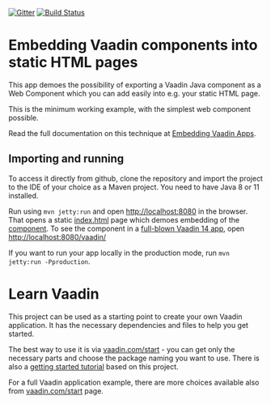 [![Gitter](https://badges.gitter.im/Join%20Chat.svg)](https://gitter.im/vaadin-flow/Lobby#?utm_source=badge&utm_medium=badge&utm_campaign=pr-badge)
[![Build Status](https://travis-ci.org/mvysny/embed-vaadin-components-demo.svg?branch=master)](https://travis-ci.org/mvysny/embed-vaadin-components-demo)

# Embedding Vaadin components into static HTML pages

This app demoes the possibility of exporting a Vaadin Java component
as a Web Component which you can add easily into e.g. your static HTML page.

This is the minimum working example, with the simplest web component possible.

Read the full documentation on this technique at
[Embedding Vaadin Apps](https://vaadin.com/docs/v14/flow/embedding-flow-applications/tutorial-webcomponent-intro.html).

## Importing and running

To access it directly from github, clone the repository and import the project to the IDE of your choice as a Maven project. You need to have Java 8 or 11 installed.

Run using `mvn jetty:run` and open [http://localhost:8080](http://localhost:8080) in the browser.
That opens a static [index.html](src/main/webapp/index.html) page which demoes embedding of the [component](src/main/java/com/vaadin/starter/skeleton/MyComponent.java).
To see the component in a [full-blown Vaadin 14 app](src/main/java/com/vaadin/starter/skeleton/MainView.java), open [http://localhost:8080/vaadin/](http://localhost:8080/vaadin/)

If you want to run your app locally in the production mode, run `mvn jetty:run -Pproduction`.

# Learn Vaadin

This project can be used as a starting point to create your own Vaadin application.
It has the necessary dependencies and files to help you get started.

The best way to use it is via [vaadin.com/start](https://vaadin.com/start) - you can get only the necessary parts and choose the package naming you want to use.
There is also a [getting started tutorial](https://vaadin.com/learn) based on this project.

For a full Vaadin application example, there are more choices available also from [vaadin.com/start](https://vaadin.com/start) page.

